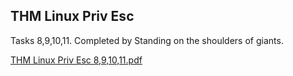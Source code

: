 ## THM Linux Priv Esc

Tasks 8,9,10,11. Completed by Standing on the shoulders of giants.

[THM Linux Priv Esc 8,9,10,11.pdf](https://github.com/r0sha1/r0sha1.github.io/files/8031049/THM.Linux.Priv.Esc.8.9.10.11.pdf)
